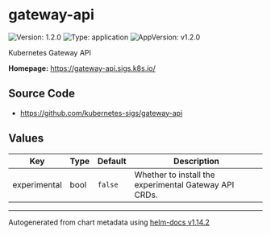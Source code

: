 # gateway-api

![Version: 1.2.0](https://img.shields.io/badge/Version-1.2.0-informational?style=flat-square) ![Type: application](https://img.shields.io/badge/Type-application-informational?style=flat-square) ![AppVersion: v1.2.0](https://img.shields.io/badge/AppVersion-v1.2.0-informational?style=flat-square)

Kubernetes Gateway API

**Homepage:** <https://gateway-api.sigs.k8s.io/>

## Source Code

* <https://github.com/kubernetes-sigs/gateway-api>

## Values

| Key | Type | Default | Description |
|-----|------|---------|-------------|
| experimental | bool | `false` | Whether to install the experimental Gateway API CRDs. |

----------------------------------------------
Autogenerated from chart metadata using [helm-docs v1.14.2](https://github.com/norwoodj/helm-docs/releases/v1.14.2)
